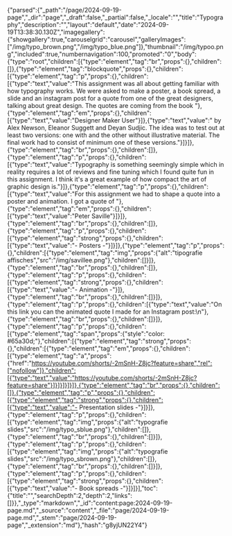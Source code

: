 {"parsed":{"_path":"/page/2024-09-19-page","_dir":"page","_draft":false,"_partial":false,"_locale":"","title":"Typography","description":"","layout":"default","date":"2024-09-19T13:38:30.130Z","imagegallery":{"showgallery":true,"carouselgrid":"carousel","galleryImages":["/img/typo_brown.png","/img/typo_blue.png"]},"thumbnail":"/img/typoo.png","included":true,"numbernavigation":100,"promoted":"0","body":{"type":"root","children":[{"type":"element","tag":"br","props":{},"children":[]},{"type":"element","tag":"blockquote","props":{},"children":[{"type":"element","tag":"p","props":{},"children":[{"type":"text","value":"This assignment was all about getting familiar with how typography works. We were asked to make a poster, a book spread, a slide and an instagram post for a quote from one of the great designers, talking about great design. The quotes are coming from the book "},{"type":"element","tag":"em","props":{},"children":[{"type":"text","value":"Designer Maker User"}]},{"type":"text","value":" by Alex Newson, Eleanor Suggett and Deyan Sudjic. The idea was to test out at least two versions: one with and the other without illustrative material. The final work had to consist of minimum one of these versions."}]}]},{"type":"element","tag":"br","props":{},"children":[]},{"type":"element","tag":"p","props":{},"children":[{"type":"text","value":"Typography is something seemingly simple which in reality requires a lot of reviews and fine tuning which I found quite fun in this assignment. I think it's a great example of how compact the art of graphic design is."}]},{"type":"element","tag":"p","props":{},"children":[{"type":"text","value":"For this assignment we had to shape a quote into a poster and animation. I got a quote of "},{"type":"element","tag":"em","props":{},"children":[{"type":"text","value":"Peter Saville"}]}]},{"type":"element","tag":"br","props":{},"children":[]},{"type":"element","tag":"p","props":{},"children":[{"type":"element","tag":"strong","props":{},"children":[{"type":"text","value":"- Posters -"}]}]},{"type":"element","tag":"p","props":{},"children":[{"type":"element","tag":"img","props":{"alt":"tipografie affisches","src":"/img/savillee.png"},"children":[]}]},{"type":"element","tag":"br","props":{},"children":[]},{"type":"element","tag":"p","props":{},"children":[{"type":"element","tag":"strong","props":{},"children":[{"type":"text","value":"- Animation -"}]},{"type":"element","tag":"br","props":{},"children":[]}]},{"type":"element","tag":"p","props":{},"children":[{"type":"text","value":"On this link you can the animated quote I made for an Instagram post:\n"},{"type":"element","tag":"br","props":{},"children":[]}]},{"type":"element","tag":"p","props":{},"children":[{"type":"element","tag":"span","props":{"style":"color: #65a30d;"},"children":[{"type":"element","tag":"strong","props":{},"children":[{"type":"element","tag":"em","props":{},"children":[{"type":"element","tag":"a","props":{"href":"https://youtube.com/shorts/-2mSnH-Z8jc?feature=share","rel":["nofollow"]},"children":[{"type":"text","value":"https://youtube.com/shorts/-2mSnH-Z8jc?feature=share"}]}]}]}]}]},{"type":"element","tag":"br","props":{},"children":[]},{"type":"element","tag":"p","props":{},"children":[{"type":"element","tag":"strong","props":{},"children":[{"type":"text","value":"- Presentation slides -"}]}]},{"type":"element","tag":"p","props":{},"children":[{"type":"element","tag":"img","props":{"alt":"typografie slides","src":"/img/typo_sblue.png"},"children":[]},{"type":"element","tag":"br","props":{},"children":[]}]},{"type":"element","tag":"p","props":{},"children":[{"type":"element","tag":"img","props":{"alt":"typografie slides","src":"/img/typo_sbrown.png"},"children":[]},{"type":"element","tag":"br","props":{},"children":[]}]},{"type":"element","tag":"p","props":{},"children":[{"type":"element","tag":"strong","props":{},"children":[{"type":"text","value":"- Book spreads -"}]}]}],"toc":{"title":"","searchDepth":2,"depth":2,"links":[]}},"_type":"markdown","_id":"content:page:2024-09-19-page.md","_source":"content","_file":"page/2024-09-19-page.md","_stem":"page/2024-09-19-page","_extension":"md"},"hash":"g8yjUN22Y4"}